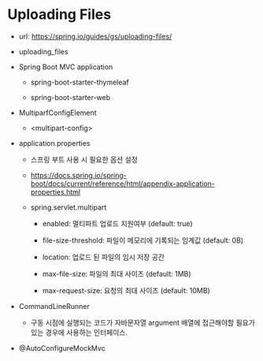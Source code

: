 # Uploading Files

- url: <https://spring.io/guides/gs/uploading-files/>

- uploading_files

- Spring Boot MVC application

  - spring-boot-starter-thymeleaf

  - spring-boot-starter-web

- MultiparfConfigElement

  - \<multipart-config>

- application.properties

  - 스프링 부트 사용 시 필요한 옵션 설정

  - <https://docs.spring.io/spring-boot/docs/current/reference/html/appendix-application-properties.html>

  - spring.servlet.multipart

    - enabled: 멀티파트 업로드 지원여부 (default: true)

    - file-size-threshold: 파일이 메모리에 기록되는 임계값 (default: 0B)

    - location: 업로드 된 파일의 임시 저장 공간

    - max-file-size: 파일의 최대 사이즈 (default: 1MB)

    - max-request-size: 요청의 최대 사이즈 (default: 10MB)

- CommandLineRunner

  - 구동 시점에 실행되는 코드가 자바문자열 argument 배열에 접근해야할 필요가 있는 경우에 사용하는 인터페이스.

- @AutoConfigureMockMvc

